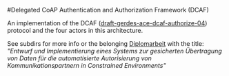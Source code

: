 #Delegated CoAP Authentication and Authorization Framework (DCAF)

An implementation of the DCAF ([draft-gerdes-ace-dcaf-authorize-04](https://tools.ietf.org/html/draft-gerdes-ace-dcaf-authorize-04)) protocol and the four actors in this architecture.

See subdirs for more info or the belonging [Diplomarbeit](https://github.com/toha/DCAF/blob/master/txt/diplomarbeit_tobias_hartwich.pdf) with the title: *"Entwurf und Implementierung eines Systems zur gesicherten Übertragung von Daten für die automatisierte Autorisierung von Kommunikationspartnern in Constrained Environments"*
